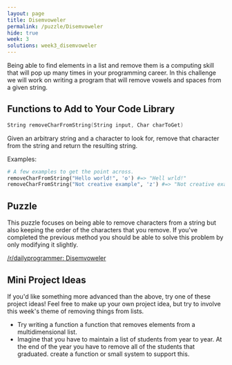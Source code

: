 ```yaml
---
layout: page
title: Disemvoweler
permalink: /puzzle/Disemvoweler
hide: true
week: 3
solutions: week3_disemvoweler
---
```


Being able to find elements in a list and remove them is a computing skill that will pop up many times in your programming career. In this challenge we will work on writing a program that will remove vowels and spaces from a given string.  

## Functions to Add to Your Code Library


```c
String removeCharFromString(String input, Char charToGet)
```

Given an arbitrary string and a character to look for, remove that character from the string and return the resulting string.

Examples:

```python
# A few examples to get the point across.
removeCharFromString("Hello world!", 'o') #=> "Hell wrld!"
removeCharFromString("Not creative example", 'z') #=> "Not creative example"
```

## Puzzle

This puzzle focuses on being able to remove characters from a string but also keeping the order of the characters that you remove. If you've completed the previous method you should be able to solve this problem by only modifying it slightly.

[/r/dailyprogrammer: Disemvoweler](https://www.reddit.com/r/dailyprogrammer/comments/1ystvb/022414_challenge_149_easy_disemvoweler/)

## Mini Project Ideas

If you'd like something more advanced than the above, try one of these
project ideas! Feel free to make up your own project idea, but try to involve
this week's theme of removing things from lists.

* Try writing a function a function that removes elements from a multidimensional list.
* Imagine that you have to maintain a list of students from year to year. At the end of the year you have to remove all of the students that graduated. create a function or small system to support this.
